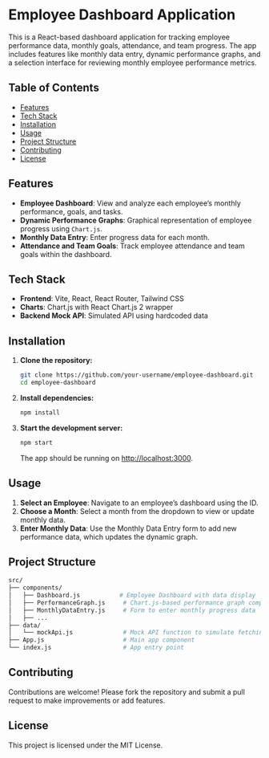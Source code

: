 # Employee Dashboard Application

This is a React-based dashboard application for tracking employee performance data, monthly goals, attendance, and team progress. The app includes features like monthly data entry, dynamic performance graphs, and a selection interface for reviewing monthly employee performance metrics.

## Table of Contents

- [Features](#features)
- [Tech Stack](#tech-stack)
- [Installation](#installation)
- [Usage](#usage)
- [Project Structure](#project-structure)
- [Contributing](#contributing)
- [License](#license)

## Features

- **Employee Dashboard**: View and analyze each employee’s monthly performance, goals, and tasks.
- **Dynamic Performance Graphs**: Graphical representation of employee progress using `Chart.js`.
- **Monthly Data Entry**: Enter progress data for each month.
- **Attendance and Team Goals**: Track employee attendance and team goals within the dashboard.

## Tech Stack

- **Frontend**: Vite, React, React Router, Tailwind CSS
- **Charts**: Chart.js with React Chart.js 2 wrapper
- **Backend Mock API**: Simulated API using hardcoded data

## Installation

1. **Clone the repository:**
   ```bash
   git clone https://github.com/your-username/employee-dashboard.git
   cd employee-dashboard
   ```

2. **Install dependencies:**
   ```bash
   npm install
   ```

3. **Start the development server:**
   ```bash
   npm start
   ```
   The app should be running on [http://localhost:3000](http://localhost:3000).

## Usage

1. **Select an Employee**: Navigate to an employee’s dashboard using the ID.
2. **Choose a Month**: Select a month from the dropdown to view or update monthly data.
3. **Enter Monthly Data**: Use the Monthly Data Entry form to add new performance data, which updates the dynamic graph.

## Project Structure

```bash
src/
├── components/
│   ├── Dashboard.js           # Employee Dashboard with data display
│   ├── PerformanceGraph.js     # Chart.js-based performance graph component
│   ├── MonthlyDataEntry.js     # Form to enter monthly progress data
│   ├── ...
├── data/
│   └── mockApi.js              # Mock API function to simulate fetching employee data
├── App.js                      # Main app component
└── index.js                    # App entry point
```

## Contributing

Contributions are welcome! Please fork the repository and submit a pull request to make improvements or add features.

## License

This project is licensed under the MIT License.

